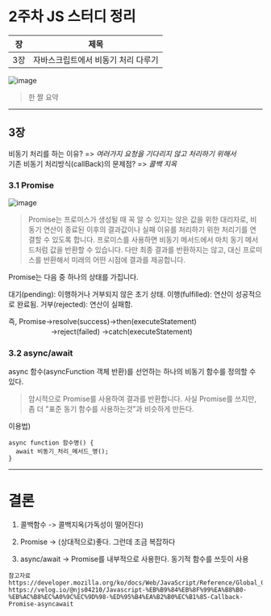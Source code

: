# 2주차 JS 스터디 정리

| 장   | 제목          |
| ---- | ------------- |
| 3장 | 자바스크립트에서 비동기 처리 다루기 |


![image](https://user-images.githubusercontent.com/42092864/135270256-5e3cfbbd-0a74-4194-87fb-a03a93157cc2.png)
> 한 짤 요약
---
## 3장
비동기 처리를 하는 이유? => <i>여러가지 요청을 기다리지 않고 처리하기 위해서</i><br>
기존 비동기 처리방식(callBack)의 문제점? => <i>콜백 지옥</i>
 
### 3.1 Promise

![image](https://user-images.githubusercontent.com/42092864/135269525-063c1dc6-eca2-408c-9f8e-ab2e117e2e5e.png)
>Promise는 프로미스가 생성될 때 꼭 알 수 있지는 않은 값을 위한 대리자로, 비동기 연산이 종료된 이후의 결과값이나 실패 이유를 처리하기 위한 처리기를 연결할 수 있도록 합니다.
>프로미스를 사용하면 비동기 메서드에서 마치 동기 메서드처럼 값을 반환할 수 있습니다. 다만 최종 결과를 반환하지는 않고, 대신 프로미스를 반환해서 미래의 어떤 시점에 결과를 제공합니다.

Promise는 다음 중 하나의 상태를 가집니다.

대기(pending): 이행하거나 거부되지 않은 초기 상태.
이행(fulfilled): 연산이 성공적으로 완료됨.
거부(rejected): 연산이 실패함.

즉, Promise->resolve(success)->then(executeStatement)
<br>
　　　　　　->reject(failed)  ->catch(executeStatement)




### 3.2 async/await

async 함수(asyncFunction 객체 반환)를 선언하는 하나의 비동기 함수를 정의할 수 있다.
>암시적으로 Promise를 사용하여 결과를 반환합니다.
사실 Promise를 쓰지만, 좀 더 "표준 동기 함수를 사용하는것"과 비슷하게 만든다.

이용법)
```
async function 함수명() {
  await 비동기_처리_메서드_명();
}
```



-----
<h1>결론</h1>  




1. 콜백함수 -> 콜백지옥(가독성이 떨어진다)   


2. Promise -> (상대적으로)좋다. 그런데 조금 복잡하다  


3. async/await -> Promise를 내부적으로 사용한다. 동기적 함수를 쓰듯이 사용  



```
참고자료
https://developer.mozilla.org/ko/docs/Web/JavaScript/Reference/Global_Objects/Promise
https://velog.io/@njs04210/Javascript-%EB%B9%84%EB%8F%99%EA%B8%B0-%EB%AC%B8%EC%A0%9C%EC%9D%98-%ED%95%B4%EA%B2%B0%EC%B1%85-Callback-Promise-asyncawait
```

